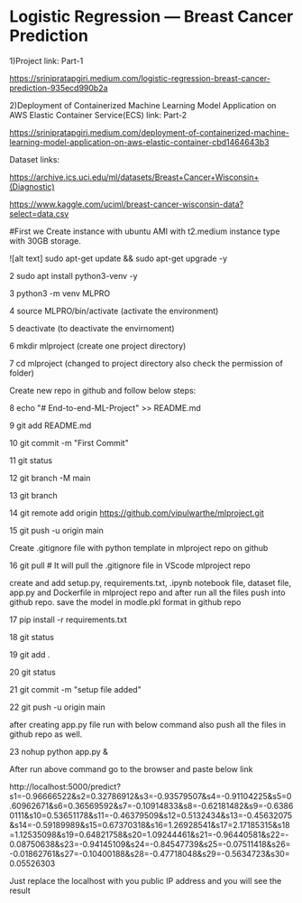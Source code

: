 
# Logistic Regression — Breast Cancer Prediction

1)Project link: Part-1

https://srinipratapgiri.medium.com/logistic-regression-breast-cancer-prediction-935ecd990b2a

2)Deployment of Containerized Machine Learning Model Application on AWS Elastic Container Service(ECS) link: Part-2

https://srinipratapgiri.medium.com/deployment-of-containerized-machine-learning-model-application-on-aws-elastic-container-cbd1464643b3

Dataset links: 

https://archive.ics.uci.edu/ml/datasets/Breast+Cancer+Wisconsin+(Diagnostic)

https://www.kaggle.com/uciml/breast-cancer-wisconsin-data?select=data.csv

#First we Create instance with ubuntu AMI with t2.medium instance type with 30GB storage. 

![alt text] sudo apt-get update && sudo apt-get upgrade -y

2   sudo apt install python3-venv -y

3   python3 -m venv MLPRO

4   source MLPRO/bin/activate                 (activate the environment)

5   deactivate                                (to deactivate the envirnoment)

6   mkdir mlproject                           (create one project directory)

7   cd mlproject                              (changed to project directory also check the permission of folder)

Create new repo in github and follow below steps:

8   echo "# End-to-end-ML-Project" >> README.md

9   git add README.md

10  git commit -m "First Commit"

11  git status

12  git branch -M main

13  git branch

14  git remote add origin https://github.com/vipulwarthe/mlproject.git

15  git push -u origin main

Create .gitignore file with python template in mlproject repo on github

16  git pull    # It will pull the .gitignore file in VScode mlproject repo

create and add setup.py, requirements.txt, .ipynb notebook file, dataset file, app.py and Dockerfile in mlproject repo and after run all the files push into github repo.
save the model in modle.pkl format in github repo

17  pip install -r requirements.txt 

18  git status

19  git add .

20  git status

21  git commit -m "setup file added"

22  git push -u origin main

after creating app.py file run with below command also push all the files in github repo as well.

23  nohup python app.py & 

After run above command go to the browser and paste below link

http://localhost:5000/predict?s1=-0.96666522&s2=0.32786912&s3=-0.93579507&s4=-0.91104225&s5=0.60962671&s6=0.36569592&s7=-0.10914833&s8=-0.62181482&s9=-0.63860111&s10=0.53651178&s11=-0.46379509&s12=0.5132434&s13=-0.45632075&s14=-0.59189989&s15=0.67370318&s16=1.26928541&s17=2.17185315&s18=1.12535098&s19=0.64821758&s20=1.09244461&s21=-0.96440581&s22=-0.08750638&s23=-0.94145109&s24=-0.84547739&s25=-0.07511418&s26=-0.01862761&s27=-0.10400188&s28=-0.47718048&s29=-0.5634723&s30=0.05526303

Just replace the localhost with you public IP address and you will see the result
